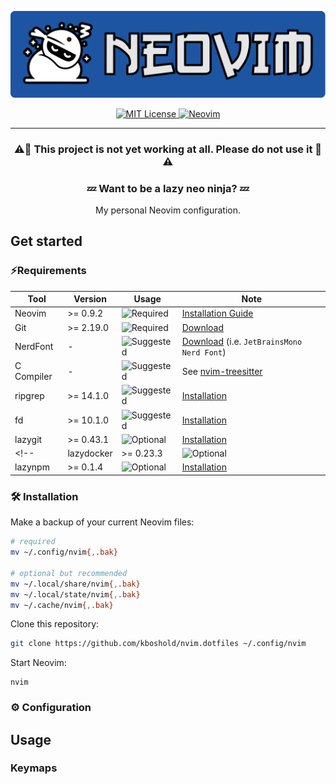 <div align="center">
   <p>
      <a href="https://github.com/kpalatzky/nvim.dotfiles#is=awesome">
        <img alt="Logo with the Lettering Neovim and a lazy ninja on the left" src="./docs/assets/logo.svg"/>
      </a>
   </p>
   <p>
      <a href="https://github.com/kpalatzky/nvim.dotfiles/blob/master/LICENSE">
        <img src="https://img.shields.io/github/license/kpalatzky/nvim.dotfiles.svg" alt="MIT License"/>
      </a>
      <a href="https://github.com/neovim/neovim#is-also-awesome">
         <img alt="Neovim" src="https://img.shields.io/badge/%3E%3D0.9.2-5e9a3d?logo=neovim&label=neovim&labelColor=1375b2"/>
       </a>
   </p>
   <hr>
   <p>
      <h3>⚠️🚧 This project is not yet working at all. Please do not use it 🚧⚠️<h3>
      <h3>💤 Want to be a lazy neo ninja? 💤</h3>
      <div>My personal Neovim configuration.</div>
   </p>
</div>

## Get started

### ⚡️Requirements

| Tool       | Version   | Usage                                                                                 | Note                                                                                                      |
| ---------- | --------- | ------------------------------------------------------------------------------------- | --------------------------------------------------------------------------------------------------------- |
| Neovim     | >= 0.9.2  | <img src="https://img.shields.io/badge/required-800000?style=flat" alt="Required"/>   | [Installation Guide](https://github.com/neovim/neovim/blob/master/INSTALL.md#is-also-awesome)             |
| Git        | >= 2.19.0 | <img src="https://img.shields.io/badge/required-800000?style=flat" alt="Required"/>   | [Download](https://git-scm.com/downloads#is-also-awesome)                                                 |
| NerdFont   | -         | <img src="https://img.shields.io/badge/suggested-392361?style=flat" alt="Suggested"/> | [Download](https://www.nerdfonts.com/font-downloads#is-also-awesome) (i.e. `JetBrainsMono Nerd Font`)     |
| C Compiler | -         | <img src="https://img.shields.io/badge/suggested-392361?style=flat" alt="Suggested"/> | See [nvim-treesitter](https://github.com/nvim-treesitter/nvim-treesitter?tab=readme-ov-file#requirements) |
| ripgrep    | >= 14.1.0 | <img src="https://img.shields.io/badge/suggested-392361?style=flat" alt="Suggested"/> | [Installation](https://github.com/BurntSushi/ripgrep?tab=readme-ov-file#installation)                     |
| fd         | >= 10.1.0 | <img src="https://img.shields.io/badge/suggested-392361?style=flat" alt="Suggested"/> | [Installation](https://github.com/sharkdp/fd?tab=readme-ov-file#installation)                             |
| lazygit    | >= 0.43.1 | <img src="https://img.shields.io/badge/optional-31435e?style=flat" alt="Optional"/>   | [Installation](https://github.com/jesseduffield/lazygit?tab=readme-ov-file#installation)                  |
<!-- | lazydocker | >= 0.23.3 | <img src="https://img.shields.io/badge/optional-31435e?style=flat" alt="Optional"/>   | [Installation](https://github.com/jesseduffield/lazydocker#installation)                                  |
| lazynpm    | >= 0.1.4  | <img src="https://img.shields.io/badge/optional-31435e?style=flat" alt="Optional"/>   | [Installation](https://github.com/jesseduffield/lazynpm#installation)                                     | -->



### 🛠️ Installation

Make a backup of your current Neovim files:

```sh
# required
mv ~/.config/nvim{,.bak}

# optional but recommended
mv ~/.local/share/nvim{,.bak}
mv ~/.local/state/nvim{,.bak}
mv ~/.cache/nvim{,.bak}
```

Clone this repository:

```sh
git clone https://github.com/kboshold/nvim.dotfiles ~/.config/nvim
```

Start Neovim:
```
nvim
```

### ⚙️ Configuration



## Usage

### Keymaps

<!-- generated-keymaps-start --!>

<!-- generated-keymaps-end --!>